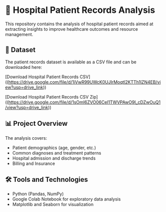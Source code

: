 # 🏥 Hospital Patient Records Analysis

This repository contains the analysis of hospital patient records aimed at extracting insights to improve healthcare outcomes and resource management.

## 📂 Dataset

The patient records dataset is available as a CSV file and can be downloaded here:

[Download Hospital Patient Records CSV]
((https://drive.google.com/file/d/1iVwR99UWcK0UJIrMoqtl2KTTh1lZN4EB/view?usp=drive_link))

[Download Hospital Patient Records CSV Zip]
((https://drive.google.com/file/d/1sOmI6ZVO06Cel1TWVPAwO9I_cDZwOuQ1/view?usp=drive_link))

## 📊 Project Overview

The analysis covers:

- Patient demographics (age, gender, etc.)
- Common diagnoses and treatment patterns
- Hospital admission and discharge trends
- Billing and Insurance

## 🛠️ Tools and Technologies

- Python (Pandas, NumPy)
- Google Colab Notebook for exploratory data analysis
- Matplotlib and Seaborn for visualization



